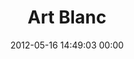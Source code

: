 ---
title: "Art Blanc"
date: 2012-05-16 14:49:03 00:00
permalink: /art_blanc
twitter: "art_blanc"
likes: [73,39,68,69,67,66,30,932,100,43,782,630,444,1217,429,545,771,1268,1197,1155,1336,555,580]
id: 58
gravatar: "http://www.gravatar.com/avatar/00ef06a6a4ff9b8d1b893d5deea1b81c"
---